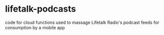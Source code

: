 # lifetalk-podcasts
code for cloud functions used to massage Lifetalk Radio's podcast feeds for consumption by a mobile app
